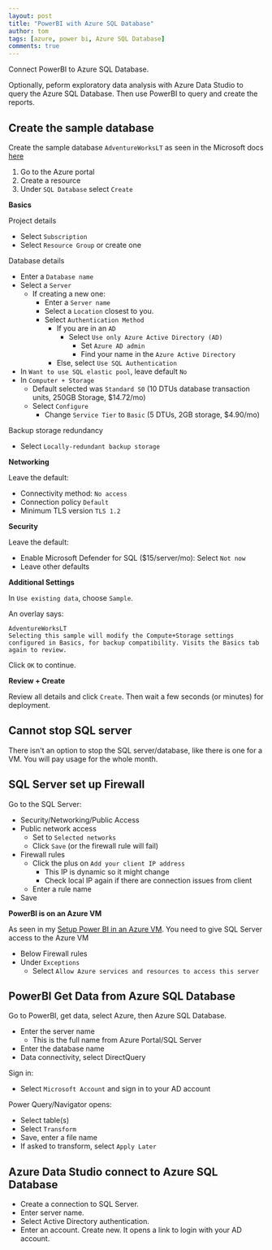 ```yaml
---
layout: post
title: "PowerBI with Azure SQL Database"
author: tom
tags: [azure, power bi, Azure SQL Database]
comments: true
---
```


Connect PowerBI to Azure SQL Database.

Optionally, peform exploratory data analysis with Azure Data Studio to query the Azure SQL Database. Then use PowerBI to query and create the reports.

## Create the sample database

Create the sample database `AdventureWorksLT` as seen in the Microsoft docs [here](https://learn.microsoft.com/en-us/sql/samples/adventureworks-install-configure?view=sql-server-ver16&tabs=ssms)

1. Go to the Azure portal
2. Create a resource
3. Under `SQL Database` select `Create`

**Basics**

Project details

* Select `Subscription`
* Select `Resource Group` or create one

Database details

* Enter a `Database name`
* Select a `Server`
  * If creating a new one:
    * Enter a `Server name`
    * Select a `Location` closest to you.
    * Select `Authentication Method`
      * If you are in an `AD`
        * Select `Use only Azure Active Directory (AD)`
          * Set `Azure AD admin`
          * Find your name in the `Azure Active Directory`
      * Else, select `Use SQL Authentication`
* In `Want to use SQL elastic pool`, leave default `No`
* In `Computer + Storage`
  * Default selected was `Standard S0` (10 DTUs database transaction units, 250GB Storage, $14.72/mo)
  * Select `Configure`
    * Change `Service Tier` to `Basic` (5 DTUs, 2GB storage, $4.90/mo)

Backup storage redundancy

* Select `Locally-redundant backup storage`

**Networking**

Leave the default:

* Connectivity method: `No access`
* Connection policy `Default`
* Minimum TLS version `TLS 1.2`

**Security**

Leave the default:

* Enable Microsoft Defender for SQL ($15/server/mo): Select `Not now`
* Leave other defaults

**Additional Settings**

In `Use existing data`, choose `Sample`.

An overlay says:

    AdventureWorksLT
    Selecting this sample will modify the Compute+Storage settings configured in Basics, for backup compatibility. Visits the Basics tab again to review.

Click `OK` to continue.

**Review + Create**

Review all details and click `Create`. Then wait a few seconds (or minutes) for deployment.

## Cannot stop SQL server

There isn't an option to stop the SQL server/database, like there is one for a VM. You will pay usage for the whole month.

## SQL Server set up Firewall

Go to the SQL Server:

* Security/Networking/Public Access
* Public network access
  * Set to `Selected networks`
  * Click `Save` (or the firewall rule will fail)
* Firewall rules
  * Click the plus on `Add your client IP address`
    * This IP is dynamic so it might change
    * Check local IP again if there are connection issues from client
  * Enter a rule name
* Save

**PowerBI is on an Azure VM**

As seen in my [Setup Power BI in an Azure VM](../setup-powerbi-in-azure-vm/). You need to give SQL Server access to the Azure VM

* Below Firewall rules
* Under `Exceptions`
  * Select `Allow Azure services and resources to access this server`


## PowerBI Get Data from Azure SQL Database

Go to PowerBI, get data, select Azure, then Azure SQL Database.

* Enter the server name
  * This is the full name from Azure Portal/SQL Server
* Enter the database name
* Data connectivity, select DirectQuery
  
Sign in:

* Select `Microsoft Account` and sign in to your AD account

Power Query/Navigator opens:

* Select table(s)
* Select `Transform`
* Save, enter a file name
* If asked to transform, select `Apply Later`

## Azure Data Studio connect to Azure SQL Database

* Create a connection to SQL Server.
* Enter server name.
* Select Active Directory authentication.
* Enter an account. Create new. It opens a link to login with your AD account.